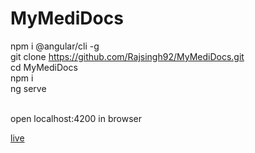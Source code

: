 # MyMediDocs <br>

npm i @angular/cli -g <br>
git clone https://github.com/Rajsingh92/MyMediDocs.git  <br>
cd MyMediDocs  <br>
npm i <br>
ng serve <br><br>


open localhost:4200 in browser  <br>


[live](https://mymedidocs-e5181.firebaseapp.com)
